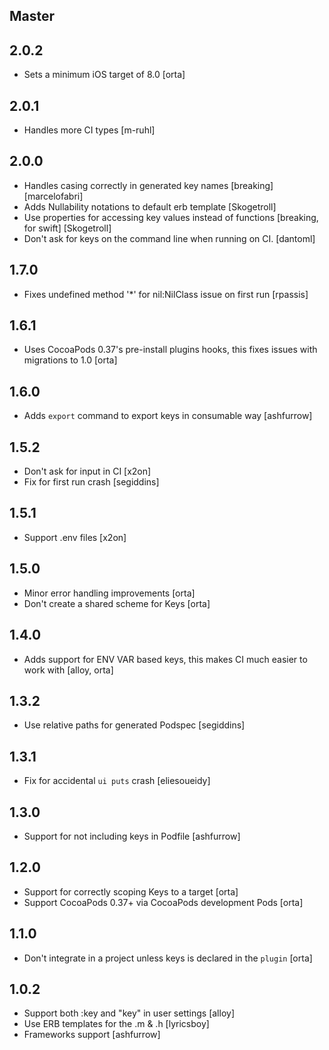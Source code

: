 ## Master

## 2.0.2

* Sets a minimum iOS target of 8.0 [orta] 

## 2.0.1

* Handles more CI types [m-ruhl] 

## 2.0.0

* Handles casing correctly in generated key names [breaking] [marcelofabri] 
* Adds Nullability notations to default erb template [Skogetroll]
* Use properties for accessing key values instead of functions [breaking, for swift] [Skogetroll]
* Don't ask for keys on the command line when running on CI. [dantoml]

## 1.7.0

* Fixes undefined method '*' for nil:NilClass issue on first run [rpassis]

## 1.6.1

* Uses CocoaPods 0.37's pre-install plugins hooks, this fixes issues with migrations to 1.0 [orta]

## 1.6.0

* Adds `export` command to export keys in consumable way [ashfurrow]

## 1.5.2

* Don't ask for input in CI [x2on]
* Fix for first run crash [segiddins]

## 1.5.1

* Support .env files [x2on]

## 1.5.0

* Minor error handling improvements [orta]
* Don't create a shared scheme for Keys [orta]

## 1.4.0

* Adds support for ENV VAR based keys, this makes CI much easier to work with [alloy, orta]

## 1.3.2

* Use relative paths for generated Podspec [segiddins]

## 1.3.1

* Fix for accidental `ui puts` crash [eliesoueidy]

## 1.3.0

* Support for not including keys in Podfile [ashfurrow]

## 1.2.0

* Support for correctly scoping Keys to a target [orta]
* Support CocoaPods 0.37+ via CocoaPods development Pods [orta]

## 1.1.0

* Don't integrate in a project unless keys is declared in the `plugin` [orta]

## 1.0.2

* Support both :key and "key" in user settings [alloy]
* Use ERB templates for the .m & .h [lyricsboy]
* Frameworks support [ashfurrow]
